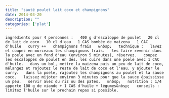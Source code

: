 ```yaml
---
title: "sauté poulet lait coco et champignons"
date: 2014-03-20
description: ""
categories: ['plat']
---
```


          
    ingrédients pour 4 personnes :   400 g d'escaloppe de poulet   20 cl de lait de coco   10 cl d'eau   1 CAS bombée de maizena   1 CAC d'huile   curry ++   champignons frais   &nbsp;   technique :   lavez et coupez en morceaux les champignons frais.   les faire revenir dans la poele avec un fond d'eau (environ 5 minutes), réservez.   coupez les escaloppes de poulet en dés, les cuire dans une poele avec 1 CAC d'huile.   dans un bol, mettre la maizena puis un peu de lait de coco, mélangez et rajoutez le reste de lait de coco et l'eau. y ajouter le curry.   dans la poele, rajoutez les champignons au poulet et la sauce coco.   laissez mijoter environ 3 minutes pour que la sauce épaississe un peu.   servir avec du riz ou des pates.   &nbsp;   nutrition : 1/4 apporte 100 g de viande + 1 CAS d'huile + légumes&nbsp;   conseils : limitez l'huile sur le prochain repas si possible. 

                          
